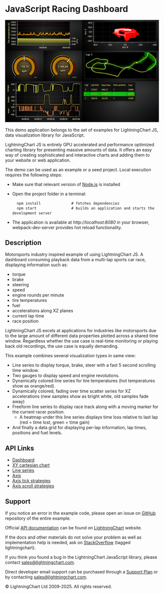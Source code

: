 # JavaScript Racing Dashboard

![JavaScript Racing Dashboard](racingDashboard-darkGold.png)

This demo application belongs to the set of examples for LightningChart JS, data visualization library for JavaScript.

LightningChart JS is entirely GPU accelerated and performance optimized charting library for presenting massive amounts of data. It offers an easy way of creating sophisticated and interactive charts and adding them to your website or web application.

The demo can be used as an example or a seed project. Local execution requires the following steps:

-   Make sure that relevant version of [Node.js](https://nodejs.org/en/download/) is installed
-   Open the project folder in a terminal:

          npm install              # fetches dependencies
          npm start                # builds an application and starts the development server

-   The application is available at _http://localhost:8080_ in your browser, webpack-dev-server provides hot reload functionality.


## Description

Motorsports industry inspired example of using LightningChart JS.
A dashboard consuming playback data from a multi-lap sports car race, displaying information such as:

-   torque
-   brake
-   steering
-   speed
-   engine rounds per minute
-   tire temperatures
-   fuel
-   accelerations along XZ planes
-   current lap time
-   race position

LightningChart JS excels at applications for industries like motorsports due to the large amount of different data properties plotted across a shared time window.
Regardless whether the use case is real-time monitoring or playing back old recordings, the use case is equally demanding.

This example combines several visualization types in same view:

-   Line series to display torque, brake, steer with a fast 5 second scrolling time window.
-   Two gauges to display speed and engine revolutions.
-   Dynamically colored line series for tire temperatures (hot temperatures show as orange/red).
-   Dynamically colored, fading over time scatter series for XZ accelerations (new samples show as bright white, old samples fade away)
-   Freeform line series to display race track along with a moving marker for the current racer position.
    -   A heatmap under this line series displays time loss relative to last lap (red = time lost, green = time gain)
-   And finally a data grid for displaying per-lap information, lap times, positions and fuel levels.


## API Links

* [Dashboard]
* [XY cartesian chart]
* [Line series]
* [Axis]
* [Axis tick strategies]
* [Axis scroll strategies]


## Support

If you notice an error in the example code, please open an issue on [GitHub][0] repository of the entire example.

Official [API documentation][1] can be found on [LightningChart][2] website.

If the docs and other materials do not solve your problem as well as implementation help is needed, ask on [StackOverflow][3] (tagged lightningchart).

If you think you found a bug in the LightningChart JavaScript library, please contact sales@lightningchart.com.

Direct developer email support can be purchased through a [Support Plan][4] or by contacting sales@lightningchart.com.

[0]: https://github.com/Arction/
[1]: https://lightningchart.com/lightningchart-js-api-documentation/
[2]: https://lightningchart.com
[3]: https://stackoverflow.com/questions/tagged/lightningchart
[4]: https://lightningchart.com/support-services/

© LightningChart Ltd 2009-2025. All rights reserved.


[Dashboard]: https://lightningchart.com/js-charts/api-documentation/v8.0.1/classes/Dashboard.html
[XY cartesian chart]: https://lightningchart.com/js-charts/api-documentation/v8.0.1/classes/ChartXY.html
[Line series]: https://lightningchart.com/js-charts/api-documentation/v8.0.1/
[Axis]: https://lightningchart.com/js-charts/api-documentation/v8.0.1/classes/Axis.html
[Axis tick strategies]: https://lightningchart.com/js-charts/api-documentation/v8.0.1/variables/AxisTickStrategies.html
[Axis scroll strategies]: https://lightningchart.com/js-charts/api-documentation/v8.0.1/variables/AxisScrollStrategies.html

